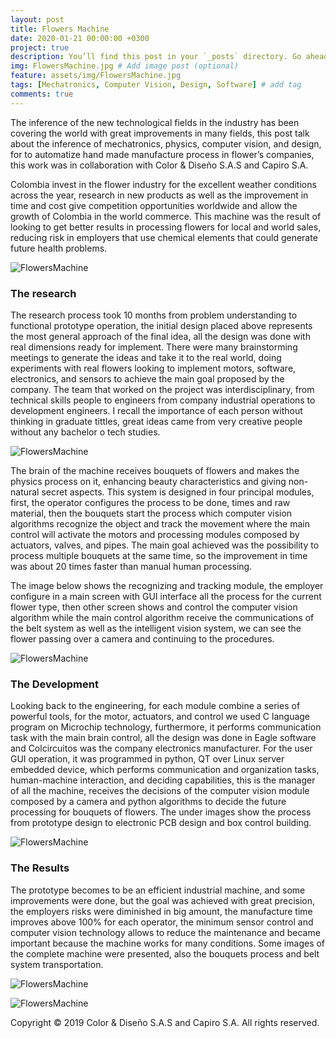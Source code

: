 ```yaml
---
layout: post
title: Flowers Machine
date: 2020-01-21 00:00:00 +0300
project: true
description: You’ll find this post in your `_posts` directory. Go ahead and edit it and re-build the site to see your changes. # Add post description (optional)
img: FlowersMachine.jpg # Add image post (optional)
feature: assets/img/FlowersMachine.jpg
tags: [Mechatronics, Computer Vision, Design, Software] # add tag
comments: true
---
```


The inference of the new technological fields in the industry has been covering the world with great improvements in many fields, this post talk about the inference of mechatronics, physics, computer vision, and design, for to automatize hand made manufacture process in flower’s companies, this work was in collaboration with Color & Diseño S.A.S and Capiro S.A.

Colombia invest in the flower industry for the excellent weather conditions across the year, research in new products as well as the improvement in time and cost give competition opportunities worldwide and allow the growth of Colombia in the world commerce. This machine was the result of looking to get better results in processing flowers for local and world sales, reducing risk in employers that use chemical elements that could generate future health problems. 

![FlowersMachine]({{site.baseurl}}/assets/img/FlowersMachine/Definicion.2.jpg)

### The research

The research process took 10 months from problem understanding to functional prototype operation, the initial design placed above represents the most general approach of the final idea, all the design was done with real dimensions ready for implement. There were many brainstorming meetings to generate the ideas and take it to the real world, doing experiments with real flowers looking to implement motors, software, electronics, and sensors to achieve the main goal proposed by the company. The team that worked on the project was interdisciplinary, from technical skills people to engineers from company industrial operations to development engineers. I recall the importance of each person without thinking in graduate tittles, great ideas came from very creative people without any bachelor o tech studies.

![FlowersMachine]({{site.baseurl}}/assets/img/FlowersMachine/FlowersMachine.png)

The brain of the machine receives bouquets of flowers and makes the physics process on it,  enhancing beauty characteristics and giving non-natural secret aspects. This system is designed in four principal modules, first, the operator configures the process to be done, times and raw material, then the bouquets start the process which computer vision algorithms recognize the object and track the movement where the main control will activate the motors and processing modules composed by actuators, valves, and pipes. The main goal achieved was the possibility to process multiple bouquets at the same time, so the improvement in time was about 20 times faster than manual human processing.

The image below shows the recognizing and tracking module, the employer configure in a main screen with GUI interface all the process for the current flower type, then other screen shows and control the computer vision algorithm while the main control algorithm receive the communications of the belt system as well as the intelligent vision system, we can see the flower passing over a camera and continuing to the procedures.


![FlowersMachine]({{site.baseurl}}/assets/img/FlowersMachine/Tracking.jpg)

### The Development
Looking back to the engineering, for each module combine a series of powerful tools, for the motor, actuators, and control we used C language program on Microchip technology, furthermore, it performs communication task with the main brain control, all the design was done in Eagle software and Colcircuitos was the company electronics manufacturer. For the user GUI operation, it was programmed in python, QT over Linux server embedded device, which performs communication and organization tasks, human-machine interaction, and deciding capabilities, this is the manager of all the machine, receives the decisions of the computer vision module composed by a camera and python algorithms to decide the future processing for bouquets of flowers. The under images show the process from prototype design to electronic PCB design and box control building.

![FlowersMachine]({{site.baseurl}}/assets/img/FlowersMachine/Electronics.jpg)

### The Results

The prototype becomes to be an efficient industrial machine, and some improvements were done, but the goal was achieved with great precision, the employers risks were diminished in big amount, the manufacture time improves above 100% for each operator, the minimum sensor control and computer vision technology allows to reduce the maintenance and became important because the machine works for many conditions. Some images of the complete machine were presented, also the bouquets process and belt system transportation.


![FlowersMachine]({{site.baseurl}}/assets/img/FlowersMachine/Machine.jpg)

![FlowersMachine]({{site.baseurl}}/assets/img/FlowersMachine/Animation.gif)

Copyright © 2019 Color & Diseño S.A.S and Capiro S.A. All rights reserved.




